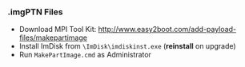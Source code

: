  ### .imgPTN Files
 * Download MPI Tool Kit: http://www.easy2boot.com/add-payload-files/makepartimage
 * Install ImDisk from `\ImDisk\imdiskinst.exe` (**reinstall** on upgrade)
 * Run `MakePartImage.cmd` as Administrator
